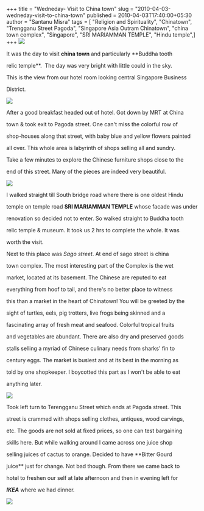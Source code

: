+++
title = "Wedneday- Visit to China town"
slug = "2010-04-03-wedneday-visit-to-china-town"
published = 2010-04-03T17:40:00+05:30
author = "Santanu Misra"
tags = [ "Religion and Spirituality", "Chinatown", "Trengganu Street Pagoda", "Singapore Asia Outram Chinatown", "china town complex", "Singapore", "SRI MARIAMMAN TEMPLE", "Hindu temple",]
+++
[![](../images/thumbnails/2010-04-03-wedneday-visit-to-china-town-IMG_4530.jpg)](../images/2010-04-03-wedneday-visit-to-china-town-IMG_4530.jpg)

[](http://blog.santm.com/image_article/breakfast_wed.jpg "Wednesday Breakfast")

It was the day to visit **china town** and particularly **Buddha tooth
relic temple**.  The day was very bright with little could in the sky.
This is the view from our hotel room looking central Singapore Business
District.

[![](../images/thumbnails/2010-04-03-wedneday-visit-to-china-town-breakfast_wed.jpg)](../images/2010-04-03-wedneday-visit-to-china-town-breakfast_wed.jpg)

After a good breakfast headed out of hotel. Got down by MRT at China
town & took exit to Pagoda street. One can't miss the colorful row of
shop-houses along that street, with baby blue and yellow flowers painted
all over. This whole area is labyrinth of shops selling all and sundry.
Take a few minutes to explore the Chinese furniture shops close to the
end of this street. Many of the pieces are indeed very beautiful.

[![](../images/thumbnails/2010-04-03-wedneday-visit-to-china-town-china_town.jpg)](../images/2010-04-03-wedneday-visit-to-china-town-china_town.jpg)

I walked straight till South bridge road where there is one oldest Hindu
temple on temple road **SRI MARIAMMAN TEMPLE** whose facade was under
renovation so decided not to enter. So walked straight to Buddha tooth
relic temple & museum. It took us 2 hrs to complete the whole. It was
worth the visit.

[](http://blog.santm.com/image_article/china_town.jpg "China Town")

Next to this place was *Sago street*. At end of sago street is china
town complex. The most interesting part of the Complex is the wet
market, located at its basement. The Chinese are reputed to eat
everything from hoof to tail, and there's no better place to witness
this than a market in the heart of Chinatown! You will be greeted by the
sight of turtles, eels, pig trotters, live frogs being skinned and a
fascinating array of fresh meat and seafood. Colorful tropical fruits
and vegetables are abundant. There are also dry and preserved goods
stalls selling a myriad of Chinese culinary needs from sharks' fin to
century eggs. The market is busiest and at its best in the morning as
told by one shopkeeper. I boycotted this part as I won't be able to eat
anything later.

  
[](http://blog.santm.com/image_article/juice_bittergourd.jpg "bitter gourd juice")

[![](../images/thumbnails/2010-04-03-wedneday-visit-to-china-town-juice_bittergourd.jpg)](../images/2010-04-03-wedneday-visit-to-china-town-juice_bittergourd.jpg)

Took left turn to Terengganu Street which ends at Pagoda street. This
street is crammed with shops selling clothes, antiques, wood carvings,
etc. The goods are not sold at fixed prices, so one can test bargaining
skills here. But while walking around I came across one juice shop
selling juices of cactus to orange. Decided to have **Bitter Gourd
juice** just for change. Not bad though. From there we came back to
hotel to freshen our self at late afternoon and then in evening left for
***IKEA*** where we had dinner.

[![](../images/thumbnails/2010-04-03-wedneday-visit-to-china-town-ikea_dinner.jpg)](../images/2010-04-03-wedneday-visit-to-china-town-ikea_dinner.jpg)
